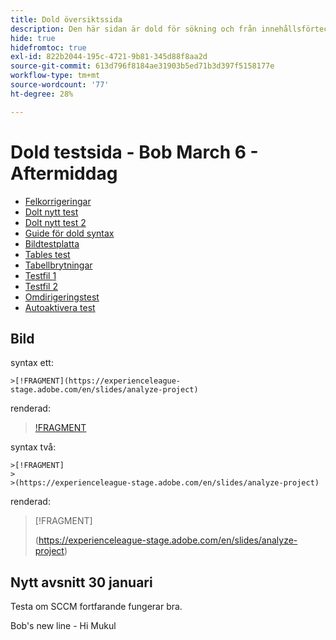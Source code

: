 ```yaml
---
title: Dold översiktssida
description: Den här sidan är dold för sökning och från innehållsförteckningen
hide: true
hidefromtoc: true
exl-id: 822b2044-195c-4721-9b81-345d88f8aa2d
source-git-commit: 613d796f8184ae31903b5ed71b3d397f5158177e
workflow-type: tm+mt
source-wordcount: '77'
ht-degree: 28%

---
```


# Dold testsida - Bob March 6 - Aftermiddag

+ [Felkorrigeringar](hidden/bug-fixes.md)
+ [Dolt nytt test](hidden-new-test.md)
+ [Dolt nytt test 2](hidden-new-test-2.md)
+ [Guide för dold syntax](hidden/syntax-style-guide.md)
+ [Bildtestplatta](hidden/test-page.md)
+ [Tables test](hidden/tables.md)
+ [Tabellbrytningar](hidden/table-breaks.md)
+ [Testfil 1](hidden/note-test.md)
+ [Testfil 2](hidden-test.md)
+ [Omdirigeringstest](hidden/test-redirection.md)
+ [Autoaktivera test](hidden/autoactivate.md)

## Bild

syntax ett:

```
>[!FRAGMENT](https://experienceleague-stage.adobe.com/en/slides/analyze-project)
```

renderad:

>[!FRAGMENT](https://experienceleague-stage.adobe.com/en/slides/analyze-project)


syntax två:

```
>[!FRAGMENT]
>
>(https://experienceleague-stage.adobe.com/en/slides/analyze-project)
```

renderad:

>[!FRAGMENT]
>
>(https://experienceleague-stage.adobe.com/en/slides/analyze-project)


## Nytt avsnitt 30 januari

Testa om SCCM fortfarande fungerar bra.

Bob&#39;s new line - Hi Mukul
